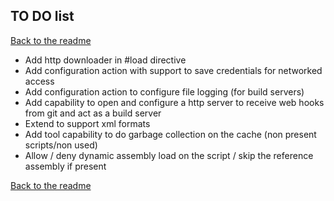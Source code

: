 ## TO DO list

[Back to the readme](../readme.md)

- Add http downloader in #load directive
- Add configuration action with support to save credentials for networked access
- Add configuration action to configure file logging (for build servers)
- Add capability to open and configure a http server to receive web hooks from git and act as a build server
- Extend to support xml formats
- Add tool capability to do garbage collection on the cache (non present scripts/non used)
- Allow / deny dynamic assembly load on the script / skip the reference assembly if present

[Back to the readme](../readme.md)

